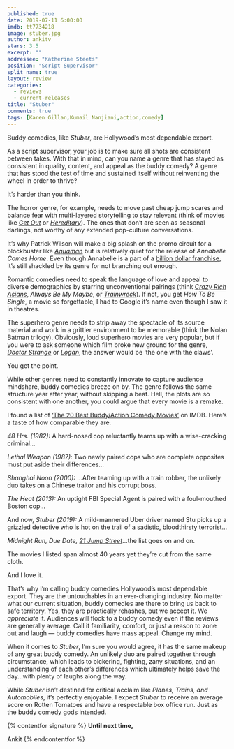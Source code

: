 ```yaml
---
published: true
date: 2019-07-11 6:00:00
imdb: tt7734218
image: stuber.jpg
author: ankitv
stars: 3.5
excerpt: ""
addressee: "Katherine Steets"
position: "Script Supervisor"
split_name: true
layout: review
categories: 
  - reviews
  - current-releases
title: "Stuber"
comments: true
tags: [Karen Gillan,Kumail Nanjiani,action,comedy]
---
```

Buddy comedies, like _Stuber_, are Hollywood’s most dependable export.

As a script supervisor, your job is to make sure all shots are consistent between takes. With that in mind, can you name a genre that has stayed as consistent in quality, content, and appeal as the buddy comedy? A genre that has stood the test of time and sustained itself without reinventing the wheel in order to thrive?

It’s harder than you think.

The horror genre, for example, needs to move past cheap jump scares and balance fear with multi-layered storytelling to stay relevant (think of movies like [_Get Out_](http://www.dearcastandcrew.com/content/2018/1/15/get-out-is-unreal-and-the-best-film-of-2017.htmlV) or [_Hereditary_](http://www.dearcastandcrew.com/content/2018/7/3/hereditary.html)). The ones that don’t are seen as seasonal darlings, not worthy of any extended pop-culture conversations.

It’s why Patrick Wilson will make a big splash on the promo circuit for a blockbuster like [_Aquaman_](http://www.dearcastandcrew.com/content/2018/12/23/aquaman.html) but is relatively quiet for the release of _Annabelle Comes Home_. Even though Annabelle is a part of a [billion dollar franchise](https://www.the-numbers.com/movies/franchise/Conjuring-The#tab=summary), it’s still shackled by its genre for not branching out enough.

Romantic comedies need to speak the language of love and appeal to diverse demographics by starring unconventional pairings (think [_Crazy Rich Asians_](http://www.dearcastandcrew.com/content/2018/8/22/crazy-rich-asians.html), _Always Be My Maybe_, or [_Trainwreck_](http://www.dearcastandcrew.com/content/2015/7/20/trainwreck.html)). If not, you get _How To Be Single_, a movie so forgettable, I had to Google it’s name even though I saw it in theatres.

The superhero genre needs to strip away the spectacle of its source material and work in a grittier environment to be memorable (think the Nolan Batman trilogy). Obviously, loud superhero movies are very popular, but if you were to ask someone which film broke new ground for the genre, [_Doctor Strange_](http://www.dearcastandcrew.com/content/2016/11/8/doctor-strange.html) or [_Logan_](http://www.dearcastandcrew.com/content/2017/3/3/logan.html), the answer would be ‘the one with the claws’.

You get the point.

While other genres need to constantly innovate to capture audience mindshare, buddy comedies breeze on by. The genre follows the same structure year after year, without skipping a beat. Hell, the plots are so consistent with one another, you could argue that every movie is a remake. 

I found a list of [‘The 20 Best Buddy/Action Comedy Movies’](https://www.imdb.com/list/ls008348172/) on IMDB. Here’s a taste of how comparable they are.

_48 Hrs. (1982):_ A hard-nosed cop reluctantly teams up with a wise-cracking criminal...

_Lethal Weapon (1987)_: Two newly paired cops who are complete opposites must put aside their differences…

_Shanghai Noon (2000):_ ...After teaming up with a train robber, the unlikely duo takes on a Chinese traitor and his corrupt boss.

_The Heat (2013):_ An uptight FBI Special Agent is paired with a foul-mouthed Boston cop...

And now, _Stuber (2019):_ A mild-mannered Uber driver named Stu picks up a grizzled detective who is hot on the trail of a sadistic, bloodthirsty terrorist...

_Midnight Run, Due Date,_ [_21 Jump Street_](http://www.dearcastandcrew.com/content/2012/3/15/21-jump-street.html)...the list goes on and on.

The movies I listed span almost 40 years yet they’re cut from the same cloth.

And I love it.

That’s why I’m calling buddy comedies Hollywood’s most dependable export. They are the untouchables in an ever-changing industry. No matter what our current situation, buddy comedies are there to bring us back to safe territory. Yes, they are practically rehashes, but we accept it. We _appreciate_ it. Audiences will flock to a buddy comedy even if the reviews are generally average. Call it familiarity, comfort, or just a reason to zone out and laugh — buddy comedies have mass appeal. Change my mind.

When it comes to _Stuber_, I’m sure you would agree, it has the same makeup of any great buddy comedy. An unlikely duo are paired together through circumstance, which leads to bickering, fighting, zany situations, and an understanding of each other’s differences which ultimately helps save the day...with plenty of laughs along the way.

While _Stuber_ isn’t destined for critical acclaim like _Planes, Trains, and Automobiles_, it’s perfectly enjoyable. I expect _Stuber_ to receive an average score on Rotten Tomatoes and have a respectable box office run. Just as the buddy comedy gods intended.

{% contentfor signature %}
**Until next time,**

Ankit
{% endcontentfor %}